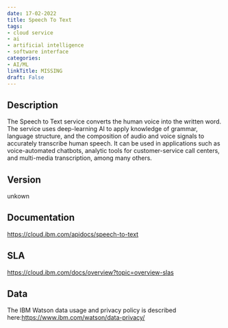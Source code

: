 ```yaml
---
date: 17-02-2022
title: Speech To Text
tags: 
- cloud service
- ai
- artificial intelligence
- software interface
categories: 
- AI/ML
linkTitle: MISSING
draft: False
---
```


## Description

The Speech to Text service converts the human voice into the written
word. The service uses deep-learning AI to apply knowledge of
grammar, language structure, and the composition of audio and voice
signals to accurately transcribe human speech. It can be used in
applications such as voice-automated chatbots, analytic tools for
customer-service call centers, and multi-media transcription, among
many others.


## Version

unkown

## Documentation

https://cloud.ibm.com/apidocs/speech-to-text

## SLA

https://cloud.ibm.com/docs/overview?topic=overview-slas

## Data

The IBM Watson data usage and privacy policy is described here:https://www.ibm.com/watson/data-privacy/
